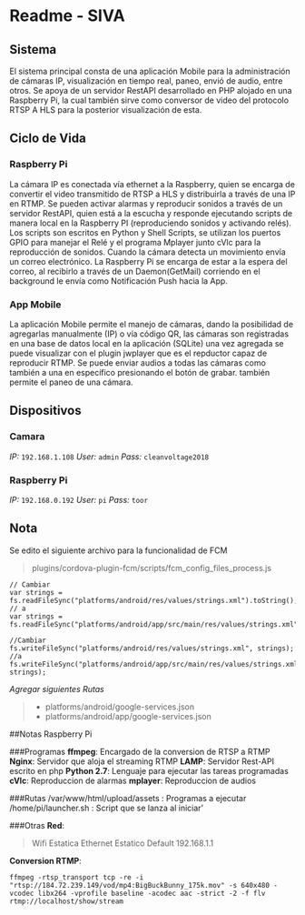 # Readme - SIVA


## Sistema

El sistema principal consta de una aplicación Mobile para la administración de cámaras IP, visualización en tiempo real, paneo, envió de audio, entre otros.
Se apoya de un servidor RestAPI desarrollado en PHP alojado en una Raspberry Pi, la cual también sirve como conversor de video del protocolo RTSP A HLS para la posterior visualización de esta.

## Ciclo de Vida

### Raspberry Pi
La cámara IP es conectada vía ethernet a la Raspberry, quien se encarga de convertir el video transmitido de RTSP a HLS y distribuirla a través de una IP en RTMP.
Se pueden activar alarmas y reproducir sonidos a través de un servidor RestAPI, quien está a la escucha y responde ejecutando scripts de manera local en la Raspberry PI (reproduciendo sonidos y activando relés). Los scripts son escritos en Python y Shell Scripts, se utilizan los puertos GPIO para manejar el Relé y el programa Mplayer junto cVlc para la reproducción de sonidos.
Cuando la cámara detecta un movimiento envía un correo electrónico. La Raspberry Pi se encarga de estar a la espera del correo, al recibirlo a través de un Daemon(GetMail) corriendo en el background le envía como Notificación Push hacia la App.

### App Mobile
La aplicación Mobile permite el manejo de cámaras, dando la posibilidad de agregarlas manualmente (IP) o vía código QR, las cámaras son registradas en una base de datos local en la aplicación (SQLite) una vez agregada se puede visualizar con el plugin jwplayer que es el repductor capaz de reproducir RTMP.
Se puede enviar audios a todas las cámaras como también a una en específico presionando el botón de grabar. también permite el paneo de una cámara.

## Dispositivos

### Camara
*IP:* `192.168.1.108`
*User:* `admin`
*Pass:* `cleanvoltage2018`

### Raspberry Pi
*IP:* `192.168.0.192`
*User:* `pi`
*Pass:* `toor`

## Nota
Se edito el siguiente archivo para la funcionalidad de FCM
> plugins/cordova-plugin-fcm/scripts/fcm_config_files_process.js

 

    // Cambiar
    var strings = fs.readFileSync("platforms/android/res/values/strings.xml").toString();
    // a
    var strings = fs.readFileSync("platforms/android/app/src/main/res/values/strings.xml").toString();
        
    //Cambiar
    fs.writeFileSync("platforms/android/res/values/strings.xml", strings);
    //a
    fs.writeFileSync("platforms/android/app/src/main/res/values/strings.xml", strings);

*Agregar siguientes Rutas*
> -   platforms/android/google-services.json
> -   platforms/android/app/google-services.json

##Notas Raspberry Pi

###Programas
**ffmpeg**: Encargado de la conversion de RTSP a RTMP
**Nginx**: Servidor que aloja el streaming RTMP
**LAMP**:  Servidor Rest-API escrito en php
**Python 2.7**: Lenguaje para ejecutar las tareas programadas
**cVlc**: Reproduccion de alarmas
**mplayer**: Reproduccion de audios

###Rutas
    /var/www/html/upload/assets : Programas a ejecutar
	/home/pi/launcher.sh : Script que se lanza al iniciar' 

###Otras
**Red**: 
>Wifi Estatica
>Ethernet Estatico Default 192.168.1.1

**Conversion RTMP**:

    ffmpeg -rtsp_transport tcp -re -i "rtsp://184.72.239.149/vod/mp4:BigBuckBunny_175k.mov" -s 640x480 -vcodec libx264 -vprofile baseline -acodec aac -strict -2 -f flv rtmp://localhost/show/stream